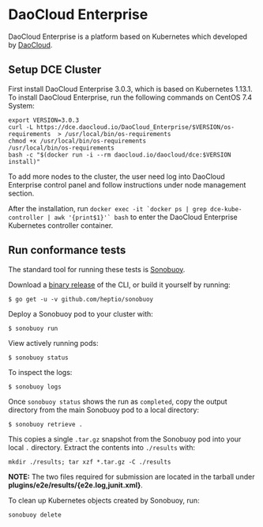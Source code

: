 # DaoCloud Enterprise

DaoCloud Enterprise is a platform based on Kubernetes which developed by [DaoCloud](https://www.daocloud.io).

## Setup DCE Cluster

First install DaoCloud Enterprise 3.0.3, which is based on Kubernetes 1.13.1.
To install DaoCloud Enterprise, run the following commands on CentOS 7.4 System:
```
export VERSION=3.0.3
curl -L https://dce.daocloud.io/DaoCloud_Enterprise/$VERSION/os-requirements  > /usr/local/bin/os-requirements
chmod +x /usr/local/bin/os-requirements
/usr/local/bin/os-requirements
bash -c "$(docker run -i --rm daocloud.io/daocloud/dce:$VERSION install)"
```
To add more nodes to the cluster, the user need log into DaoCloud Enterprise control panel and follow instructions under node management section.

After the installation, run ```docker exec -it `docker ps | grep dce-kube-controller | awk '{print$1}'` bash``` to enter the DaoCloud Enterprise Kubernetes controller container.

## Run conformance tests

The standard tool for running these tests is
[Sonobuoy](https://github.com/heptio/sonobuoy). 

Download a [binary release](https://github.com/heptio/sonobuoy/releases) of the CLI, or build it yourself by running:

```
$ go get -u -v github.com/heptio/sonobuoy
```

Deploy a Sonobuoy pod to your cluster with:

```
$ sonobuoy run
```

View actively running pods:

```
$ sonobuoy status 
```

To inspect the logs:

```
$ sonobuoy logs
```

Once `sonobuoy status` shows the run as `completed`, copy the output directory from the main Sonobuoy pod to
a local directory:

```
$ sonobuoy retrieve .
```

This copies a single `.tar.gz` snapshot from the Sonobuoy pod into your local
`.` directory. Extract the contents into `./results` with:

```
mkdir ./results; tar xzf *.tar.gz -C ./results
```

**NOTE:** The two files required for submission are located in the tarball under **plugins/e2e/results/{e2e.log,junit.xml}**. 

To clean up Kubernetes objects created by Sonobuoy, run:

```
sonobuoy delete
```
